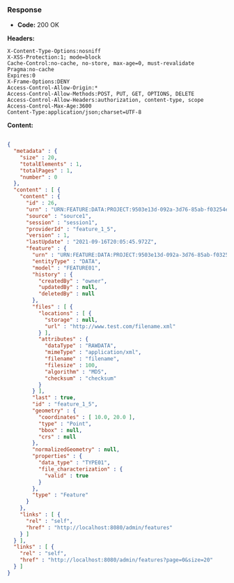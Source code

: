 ### Response

* **Code:** 200 OK

**Headers:**

`X-Content-Type-Options:nosniff`  
`X-XSS-Protection:1; mode=block`  
`Cache-Control:no-cache, no-store, max-age=0, must-revalidate`  
`Pragma:no-cache`  
`Expires:0`  
`X-Frame-Options:DENY`  
`Access-Control-Allow-Origin:*`  
`Access-Control-Allow-Methods:POST, PUT, GET, OPTIONS, DELETE`  
`Access-Control-Allow-Headers:authorization, content-type, scope`  
`Access-Control-Max-Age:3600`  
`Content-Type:application/json;charset=UTF-8`  

**Content:**

```json
    
{
  "metadata" : {
    "size" : 20,
    "totalElements" : 1,
    "totalPages" : 1,
    "number" : 0
  },
  "content" : [ {
    "content" : {
      "id" : 26,
      "urn" : "URN:FEATURE:DATA:PROJECT:9503e13d-092a-3d76-85ab-f03254e46b23:V1",
      "source" : "source1",
      "session" : "session1",
      "providerId" : "feature_1_5",
      "version" : 1,
      "lastUpdate" : "2021-09-16T20:05:45.972Z",
      "feature" : {
        "urn" : "URN:FEATURE:DATA:PROJECT:9503e13d-092a-3d76-85ab-f03254e46b23:V1",
        "entityType" : "DATA",
        "model" : "FEATURE01",
        "history" : {
          "createdBy" : "owner",
          "updatedBy" : null,
          "deletedBy" : null
        },
        "files" : [ {
          "locations" : [ {
            "storage" : null,
            "url" : "http://www.test.com/filename.xml"
          } ],
          "attributes" : {
            "dataType" : "RAWDATA",
            "mimeType" : "application/xml",
            "filename" : "filename",
            "filesize" : 100,
            "algorithm" : "MD5",
            "checksum" : "checksum"
          }
        } ],
        "last" : true,
        "id" : "feature_1_5",
        "geometry" : {
          "coordinates" : [ 10.0, 20.0 ],
          "type" : "Point",
          "bbox" : null,
          "crs" : null
        },
        "normalizedGeometry" : null,
        "properties" : {
          "data_type" : "TYPE01",
          "file_characterization" : {
            "valid" : true
          }
        },
        "type" : "Feature"
      }
    },
    "links" : [ {
      "rel" : "self",
      "href" : "http://localhost:8080/admin/features"
    } ]
  } ],
  "links" : [ {
    "rel" : "self",
    "href" : "http://localhost:8080/admin/features?page=0&size=20"
  } ]
}
```
